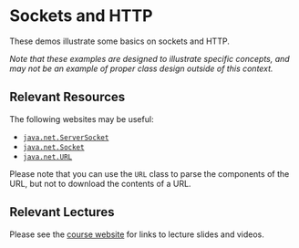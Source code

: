 Sockets and HTTP
=================================================

These demos illustrate some basics on sockets and HTTP. 

*Note that these examples are designed to illustrate specific concepts, and may not be an example of proper class design outside of this context.*

## Relevant Resources ##

The following websites may be useful:

- [`java.net.ServerSocket`](http://docs.oracle.com/javase/7/docs/api/java/net/ServerSocket.html)
- [`java.net.Socket`](http://docs.oracle.com/javase/7/docs/api/java/net/Socket.html)
- [`java.net.URL`](http://docs.oracle.com/javase/7/docs/api/java/net/URL.html)

Please note that you can use the `URL` class to parse the components of the URL, but not to download the contents of a URL.

## Relevant Lectures ##

Please see the [course website](http://cs212.cs.usfca.edu) for links to lecture slides and videos.

